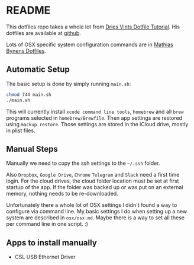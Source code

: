 # README

This dotfiles repo takes a whole lot from [Dries Vints Dotfile Tutorial](https://driesvints.com/blog/getting-started-with-dotfiles).
His dotfiles are available at [github](https://github.com/driesvints/dotfiles/blob/master/install.sh).

Lots of OSX specific system configuration commands are in [Mathias Bynens Dotfiles](https://github.com/mathiasbynens/dotfiles).

## Automatic Setup

The basic setup is done by simply running `main.sh`:
```bash
chmod 744 main.sh
./main.sh
```

This will currently install `xcode command line tools`, `homebrew` and all `brew` programs selected in `homebrew/Brewfile`.
Then app settings are restored using `mackup restore`. Those settings are stored in the iCloud drive, mostly in plist files.

## Manual Steps

Manually we need to copy the ssh settings to the `~/.ssh` folder.

Also `Dropbox`, `Google Drive`, `Chrome` `Telegram` and `Slack` need a first time login.
For the cloud drives, the cloud folder location must be set at first startup of the app.
If the folder was backed up or was put on an external memory, nothing needs to be re-downloaded.

Unfortunately there a whole lot of OSX settings I didn't found a way to configure via command line.
My basic settings I do when setting up a new system are described in `osx/osx.md`.
Maybe there is a way to set all these per command line in one script. :) 

## Apps to install manually

- CSL USB Ethernet Driver
